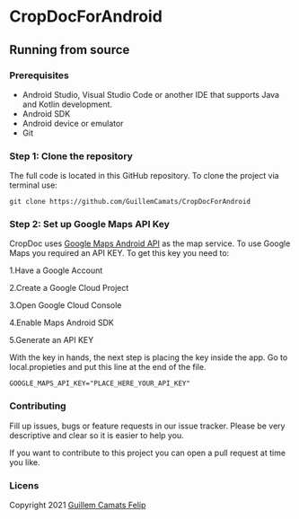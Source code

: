 # CropDocForAndroid

## Running from source

### Prerequisites

- Android Studio, Visual Studio Code or another IDE that supports Java and Kotlin development.
- Android SDK
- Android device or emulator
- Git

### Step 1: Clone the repository
The full code is located in this GitHub repository. To clone the project via terminal use:

` git clone https://github.com/GuillemCamats/CropDocForAndroid `

### Step 2: Set up Google Maps API Key

CropDoc uses [Google Maps Android API](https://developers.google.com/maps/documentation/android-sdk/start?hl=es-419) as the map service. To use Google Maps you required an API KEY. To get this key you need to:

1.Have a Google Account

2.Create a Google Cloud Project

3.Open Google Cloud Console

4.Enable Maps Android SDK

5.Generate an API KEY

With the key in hands, the next step is placing the key inside the app. Go to local.propieties and put this line at the end of the file.

` GOOGLE_MAPS_API_KEY="PLACE_HERE_YOUR_API_KEY" `

### Contributing

Fill up issues, bugs or feature requests in our issue tracker. Please be very descriptive and clear so it is easier to help you.

If you want to contribute to this project you can open a pull request at time you like.
### Licens

Copyright 2021 [Guillem Camats Felip](https://www.linkedin.com/in/guillemcamats/)
